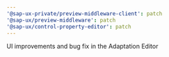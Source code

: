 ```yaml
---
'@sap-ux-private/preview-middleware-client': patch
'@sap-ux/preview-middleware': patch
'@sap-ux/control-property-editor': patch
---
```


UI improvements and bug fix in the Adaptation Editor
